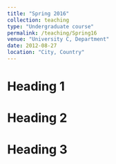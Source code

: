 ```yaml
---
title: "Spring 2016"
collection: teaching
type: "Undergraduate course"
permalink: /teaching/Spring16
venue: "University C, Department"
date: 2012-08-27
location: "City, Country"
---
```


Heading 1
======

Heading 2
======

Heading 3
======
